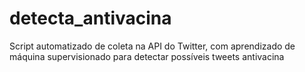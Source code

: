 # detecta_antivacina
Script automatizado de coleta na API do Twitter, com aprendizado de máquina supervisionado para detectar possíveis tweets antivacina
